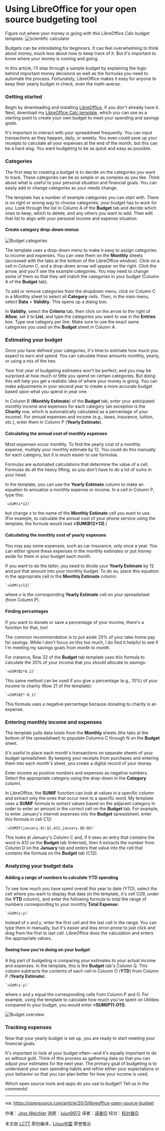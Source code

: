 [#]: collector: (lujun9972)
[#]: translator: ( )
[#]: reviewer: ( )
[#]: publisher: ( )
[#]: url: ( )
[#]: subject: (Using LibreOffice for your open source budgeting tool)
[#]: via: (https://opensource.com/article/20/3/libreoffice-open-source-budget)
[#]: author: (Jess Weichler https://opensource.com/users/cyanide-cupcake)

Using LibreOffice for your open source budgeting tool
======
Figure out where your money is going with this LibreOffice Calc budget
template.
![scientific calculator][1]

Budgets can be intimidating for beginners. It can feel overwhelming to think about money, much less about how to keep track of it. But it's important to know where your money is coming and going.

In this article, I'll step through a sample budget by explaining the logic behind important money decisions as well as the formulas you need to automate the process. Fortunately, LibreOffice makes it easy for anyone to keep their yearly budget in check, even the math-averse.

### Getting started

Begin by downloading and installing [LibreOffice][2], if you don't already have it. Next, download my [LibreOffice Calc template][3], which you can use as a starting point to create your own budget to meet your spending and savings goals.

It's important to interact with your spreadsheet frequently. You can input transactions as they happen, daily, or weekly. You even could save up your receipts to calculate all your expenses at the end of the month, but this can be a hard slog. You want budgeting to be as quick and easy as possible.

### Categories

The first step to creating a budget is to decide on the categories you want to track. These categories can be as simple or as complex as you like. Think about what is useful to your personal situation and financial goals. You can easily add or change categories as your needs change.

The template has a number of example categories you can start with. There is no right or wrong way to choose categories; your budget has to work for you. Look through the list in Column A of the **Budget** tab and decide which ones to keep, which to delete, and any others you want to add. Then edit that list to align with your personal income and expense situation.

#### Create category drop-down menus

![Budget categories][4]

The template uses a drop-down menu to make it easy to assign categories to income and expenses. You can view them on the **Monthly** sheets (accessed with the tabs at the bottom of the LibreOffice window). Click on a cell in Column C, and a drop-down arrow will appear on the right. Click the arrow, and you'll see the example categories. You may need to change some of them so that they will match the categories in your budget (Column A of the **Budget** tab).

To add or remove categories from the dropdown menu, click on Column C in a Monthly sheet to select all **Category** cells. Then, in the main menu, select **Data** &gt; **Validity**. This opens up a dialog box.

In **Validity**, select the **Criteria** tab, then click on the arrow to the right of **Allow**, set it to **List**, and type the categories you want to use in the **Entries** box. Type one category per line. Make sure to use the exact same categories you used on the **Budget** sheet in Column A.

### Estimating your budget

Once you have defined your categories, it's time to estimate how much you expect to earn and spend. You can calculate these amounts monthly, yearly, or using a mix of the two.

Your first year of budgeting estimates won't be perfect, and you may be surprised at how much or little you spend on certain categories. But doing this will help you get a realistic idea of where your money is going. You can make adjustments in your second year to create a more accurate budget based upon what you spend in year one.

In Column B (**Monthly Estimate**) of the **Budget** tab, enter your anticipated _monthly_ income and expenses for each category (an exception is the **Charity** row, which is automatically calculated as a percentage of your income). For _annual_ expenses and income (e.g., taxes, insurance, tuition, etc.), enter them in Column P (**Yearly Estimate**).

#### Calculating the annual cost of monthly expenses

Most expenses occur monthly. To find the yearly cost of a monthly expense, multiply your monthly estimate by 12. You could do this manually for each category, but it is much easier to use formulas.

Formulas are automated calculations that determine the value of a cell. Formulas do all the heavy lifting, so you don't have to do a lot of sums in your head.

In the template, you can use the **Yearly Estimate** column to make an equation to annualize a monthly expense or income. In a cell in Column P, type this:


```
`=SUM(x*12)`
```

but change _x_ to the name of the **Monthly Estimate** cell you want to use. (For example, to calculate the annual cost of your phone service using the template, the formula would read **=SUM(B12*13)**.)

#### Calculating the monthly cost of yearly expenses

You may pay some expenses, such as car insurance, only once a year. You can either ignore these expenses in the monthly estimates or put money aside for them in your budget each month.

If you want to do the latter, you need to divide your **Yearly Estimate** by 12 and put that amount into your monthly budget. To do so, place this equation in the appropriate cell in the **Monthly Estimate** column:


```
`=SUM(x/12)`
```

where _x_ is the corresponding **Yearly Estimate** cell on your spreadsheet (from Column P).

#### Finding percentages

If you want to donate or save a percentage of your income, there's a function for that, too!

The common recommendation is to put aside 20% of your take-home pay for savings. While I don't focus on this too much, I do find it helpful to see if I'm meeting my savings goals from month to month.

For instance, Row 32 of the **Budget** tab template uses this formula to calculate the 20% of your income that you should allocate to savings:


```
`=SUM(B2*0.2)`
```

This same method can be used if you give a percentage (e.g., 10%) of your income to charity (Row 21 of the template):


```
`=SUM(B2*-0.1)`
```

This formula uses a negative percentage because donating to charity is an expense.

### Entering monthly income and expenses

The template pulls data totals from the **Monthly** sheets (the tabs at the bottom of the spreadsheet) to populate Columns C through N on the **Budget** sheet.

It's useful to place each month's transactions on separate sheets of your budget spreadsheet. By keeping your receipts from purchases and entering them into each month's sheet, you create a digital record of your money.

Enter income as positive numbers and expenses as negative numbers. Select the appropriate category using the drop-down in the **Category** column.

In LibreOffice, the **SUMIF** function can look at values in a specific column and extract only the ones that occur next to a specific word. My template uses a **SUMIF** formula to extract values based on the adjacent category in order to enter an amount in the correct cell on the **Budget** tab. For example, to enter January's internet expenses into the **Budget** spreadsheet, enter this formula in cell C12:


```
`=SUMIF(january.$C:$C,A12,january.$D:$D)`
```

This looks at January's Column C and, if it sees an entry that contains the word in A12 on the **Budget** tab (Internet), then it extracts the number from Column D on the **January** tab and enters that value into the cell that contains the formula on the **Budget** tab (C12).

### Analyzing your budget data

#### Adding a range of numbers to calculate YTD spending

To see how much you have spent overall this year to date (YTD), select the cell where you want to display that data (in the template, it's cell O29, under the **YTD** column), and enter the following formula to total the range of numbers corresponding to your monthly **Total Expense**:


```
`=SUM(x:y)`
```

Instead of _x_ and _y_, enter the first cell and the last cell in the range. You can type them in manually, but it's easier and less error-prone to just click and drag from the first to last cell. LibreOffice does the calculation and enters the appropriate values.

#### Seeing how you're doing on your budget

A big part of budgeting is comparing your estimates to your actual income and expenses. In the template, this is the **Budget** tab's Column Q. This column subtracts the contents of each cell in Column O (**YTD**) from Column P (**Yearly Estimate**). 


```
`=SUM(x-y)`
```

where _x_ and _y_ equal the corresponding cells from Column P and O. For example, using the template to calculate how much you've spent on Utilities compared to your budget, you would enter **=SUM(P11-O11)**.

![Budget overview][5]

### Tracking expenses

Now that your yearly budget is set up, you are ready to start meeting your financial goals.

It's important to look at your budget often—and it's equally important to do so without guilt. Think of this process as gathering data so that you can adjust your estimates for the next year. The primary goal of budgeting is to understand your own spending habits and refine either your expectations or your behavior so that you can plan better for how your income is used.

Which open source tools and apps do you use to budget? Tell us in the comments!

--------------------------------------------------------------------------------

via: https://opensource.com/article/20/3/libreoffice-open-source-budget

作者：[Jess Weichler][a]
选题：[lujun9972][b]
译者：[译者ID](https://github.com/译者ID)
校对：[校对者ID](https://github.com/校对者ID)

本文由 [LCTT](https://github.com/LCTT/TranslateProject) 原创编译，[Linux中国](https://linux.cn/) 荣誉推出

[a]: https://opensource.com/users/cyanide-cupcake
[b]: https://github.com/lujun9972
[1]: https://opensource.com/sites/default/files/styles/image-full-size/public/lead-images/calculator_money_currency_financial_tool.jpg?itok=2QMa1y8c (scientific calculator)
[2]: https://www.libreoffice.org/download/download/
[3]: https://opensource.com/sites/default/files/uploads/budget_template_0.ods
[4]: https://opensource.com/sites/default/files/uploads/imagebudget_cat.png (Budget categories)
[5]: https://opensource.com/sites/default/files/uploads/imagebudget_overview.png (Budget overview)
